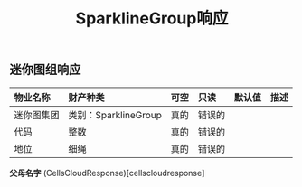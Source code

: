 ﻿---
title: SparklineGroup响应
second_title: Aspose.Cells Cloud Documen
type: docs
url: /zh/specification/model/sparklinegroupresponse/
description: Aspose.Cells 云模型规范：SparklineGroupResponse。轻松处理 Excel 和其他电子表格文档，具有打开、生成、编辑、拆分、合并、比较和转换等功能
weight: 50
---
## **迷你图组响应**

 

|物业名称|财产种类|可空|只读|默认值|描述|
|:- |:- |:- |:- |:- |:- |
|迷你图集团|类别：SparklineGroup|真的|错误的|||
|代码|整数|真的|错误的|||
|地位|细绳|真的|错误的|||

**父母名字** (CellsCloudResponse)[cellscloudresponse]